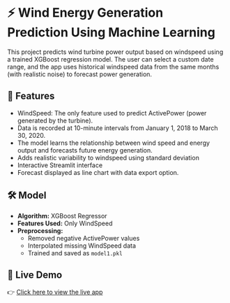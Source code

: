# ⚡ Wind Energy Generation Prediction Using Machine Learning

This project predicts wind turbine power output based on windspeed using a trained XGBoost regression model. The user can select a custom date range, and the app uses historical windspeed data from the same months (with realistic noise) to forecast power generation.

## 🧠 Features

- WindSpeed: The only feature used to predict ActivePower (power generated by the turbine).
- Data is recorded at 10-minute intervals from January 1, 2018 to March 30, 2020.
- The model learns the relationship between wind speed and energy output and forecasts future energy generation.
- Adds realistic variability to windspeed using standard deviation
- Interactive Streamlit interface
- Forecast displayed as line chart with data export option.

## 🛠️ Model

- **Algorithm:** XGBoost Regressor
- **Features Used:** Only WindSpeed
- **Preprocessing:** 
  - Removed negative ActivePower values
  - Interpolated missing WindSpeed data
  - Trained and saved as `model1.pkl`


## 🔗 Live Demo

👉 [Click here to view the live app](https://wind-energy-prediction-jxkgyxjspw8rtyz3xcjham.streamlit.app)